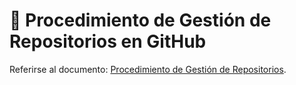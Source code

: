 # 📘 Procedimiento de Gestión de Repositorios en GitHub

Referirse al documento: [Procedimiento de Gestión de Repositorios](https://github.com/LACNetNetworks/Repository-Admin/wiki/Gesti%C3%B3n-de-Repositorios).


